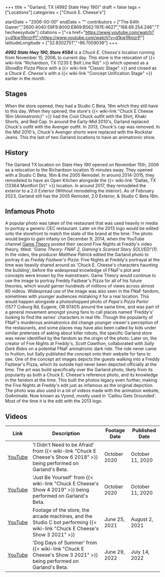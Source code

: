 +++
title = "Garland, TX (4992 State Hwy 190)"
draft = false
tags = ["Locations"]
categories = ["Chuck E. Cheese's"]


startDate = "2006-00-00"
endDate = ""
contributors = ["The 64th Gamer","2600:4040:59F9:8000:E869:B562:197E:4627","168.69.254.246","Thecheesydude"]
citations = ["<a href=\"https://www.youtube.com/watch?v=d1kw1RmzrP\">https://www.youtube.com/watch?v=d1kw1RmzrP</a>"]
latitudeLongitude = ["32.8302751","-96.7059039"]
+++

***4992 State Hwy 190, Store #584*** is a *Chuck E. Cheese's* location running from November 15, 2006, to current day. This store is the relocation of {{< wiki-link "Richardson, TX (1235 E Belt Line Rd)" >}} which opened as a *ShowBiz Pizza Place* with a {{< wiki-link "Classic Stage" >}} and closed as a *Chuck E. Cheese's* with a {{< wiki-link "Concept Unification Stage" >}} earlier in the month.

## Stages

When the store opened, they had a Studio C Beta, 16m which they still have to this day. When they opened, the store's {{< wiki-link "Chuck E Cheese 16m (Animatronic)" >}} had the Cool Chuck outfit with the Shirt, Khaki Shorts, and Red Cap. In around the Early-Mid 2010's, Garland replaced Chuck's outfit with the Avenger outfit. In 2013, Chuck's cap was removed. In the Mid 2010's, Chuck's Avenger shorts were replaced with the Rockstar Jeans. This the last of two Garland locations to have an animatronic show.

## History

The Garland TX location on State Hwy 190 opened on November 15th, 2006 as a relocation to the Richardson location 15 minutes away. They opened with a Studio C Beta, 16m &amp; the 2005 Remodel. In around 2014-2015, they remodeled to have an Open Kitchen alongside the {{< wiki-link "Dallas, TX (13364 Montfort Dr)" >}} location. In around 2017, they remodeled the exterior to a 2.0 Exterior (Without remodeling the interior). As of February 2023, Garland still has the 2005 Remodel, 2.0 Exterior, &amp; Studio C Beta 16m.

## Infamous Photo

A popular photo was taken of the restaurant that was used heavily in media to portray a generic CEC restaurant. Later on the 2013 logo would be edited onto the storefront to match the state of the brand at the time. The photo would begin to gain infamy on December 9, 2014, when the YouTube channel [Game Theory](https://www.youtube.com/channel/UCo_IB5145EVNcf8hw1Kku7w) posted their second Five Nights at Freddy's video theory, titled: *'Game Theory: FNAF 2, Gaming's Scariest Story SOLVED!'(1)*. In the video, the producer *Matthew Patrick* edited the Garland photo to portray it as *Freddy Fazbear's Pizza*. Five Nights at Freddy's portrayal at the time was heavily shared around as 'Chuck E. Cheese's characters haunting the building', before the widespread knowledge of FNaF's plot and concepts were known by the mainstream. Game Theory would continue to use the image to portray Freddy Fazbear's Pizza for all of his future theories, which would garner hundreds of millions of views across almost 60 videos. Widespread use of the image was also seen in the FNaF fandom, sometimes with younger audiences mistaking it for a real location. This would happen alongside a photoshopped photo of *Papa's Pizza Parlor* (1577 Coburg Rd, Eugene, OR 97401) around the same time, and was part of a general movement amongst young fans to call places named 'Freddy's' looking to find the series' characters in real life. Though the popularity of FNaF's murderous animatronics did change younger viewer's perception of the restaurants, and some places may have also been called by kids under similar pretenses of asking about killer robots, the specific Garland store was never identified by the fandom as the origin of the photo. Later on, the creator of Five Nights at Freddy's, *Scott Cawthon*, collaborated with *Sally Dark Rides* on a potential FNaF animatronic dark ride. The ride never came to fruition, but Sally published the concept onto their website for fans to see. One of the concept art images depicts the guests walking into a Freddy Fazbear's Pizza, which its outside had never been depicted officially at the time. The art was build specifically over the Garland photo, likely from its popularity as both a Chuck E. Cheese's reference photo, and its knowledge in the fandom at the time. This built the photos legacy even further, making the Five Nights at Freddy's edit just as infamous as the original depiction. The photo was also used in a lot of videos made with the animation website, GoAnimate. Now known as Vyond, mostly used in 'Caillou Gets Grounded'. Most of the time it is the edit with the 2013 logo.

## Videos

| Link                                                   | Description                                                                                                                       | Footage Date  | Published Date   |
|--------------------------------------------------------|-----------------------------------------------------------------------------------------------------------------------------------|---------------|------------------|
| [YouTube](https://www.youtube.com/watch?v=1CC9aTZtZTo) | 'I Didn't Need to be Afraid' from {{< wiki-link "Chuck E Cheese's Show 6 2018" >}} being performed on Garland's Beta.       | October 2020  | October 11, 2020 |
| [YouTube](https://www.youtube.com/watch?v=DUlwZkfVvIE) | 'Just Be Yourself' from {{< wiki-link "Chuck E Cheese's Show 4 2019" >}} being performed on Garland's Beta.                 | October 2020  | October 11, 2020 |
| [YouTube](https://youtu.be/GVOK4hMill4)                | Footage of the store, the arcade machines, and the Studio C bot performing {{< wiki-link "Chuck E Cheese's Show 3 2021" >}} | June 25, 2021 | August 2, 2021   |
| [YouTube](https://www.youtube.com/watch?v=KIOvbJTSnFE) | 'Dog Days of Summer' from {{< wiki-link "Chuck E Cheese's Show 3 2021" >}} being performed on Garland's Beta.               | June 29, 2022 | July 14, 2022    |